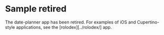 # Sample retired

The date-planner app has been retired. For examples of iOS and 
Cupertino-style applications, see the [rolodex][../rolodex/] app.